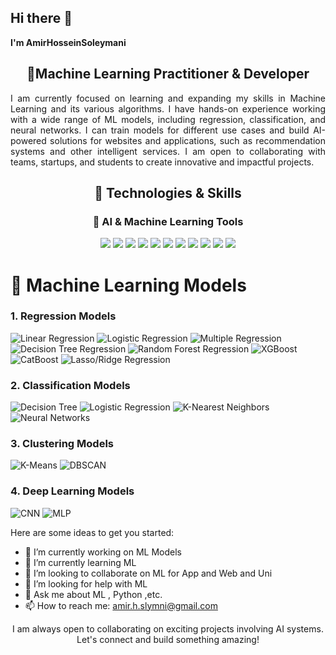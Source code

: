 ## Hi there 👋


**I'm AmirHosseinSoleymani** 
<h2 align="center">🚀Machine Learning Practitioner & Developer</h2>

<p align="justify">
I am currently focused on learning and expanding my skills in Machine Learning and its various algorithms. I have hands-on experience working with a wide range of ML models, including regression, classification, and neural networks. I can train models for different use cases and build AI-powered solutions for websites and applications, such as recommendation systems and other intelligent services. I am open to collaborating with teams, startups, and students to create innovative and impactful projects.
</p>


<h2 align="center">🚀 Technologies & Skills</h2>

<h3 align="center">🧠 AI & Machine Learning Tools</h3>
<p align="center">
  <img src="https://img.shields.io/badge/Python-3776AB?style=for-the-badge&logo=python&logoColor=white" />
  <img src="https://img.shields.io/badge/Jupyter-F37626?style=for-the-badge&logo=jupyter&logoColor=white" />
  <img src="https://img.shields.io/badge/Streamlit-FF4B4B?style=for-the-badge&logo=streamlit&logoColor=white" />
  <img src="https://img.shields.io/badge/TensorFlow-FF6F00?style=for-the-badge&logo=tensorflow&logoColor=white" />
<!--   <img src="https://img.shields.io/badge/PyTorch-EE4C2C?style=for-the-badge&logo=pytorch&logoColor=white" /> -->
  <img src="https://img.shields.io/badge/HuggingFace-FF5C8D?style=for-the-badge&logo=huggingface&logoColor=white" />
  <img src="https://img.shields.io/badge/TQMZ-5C6BC0?style=for-the-badge&logo=tqmz&logoColor=white" />
  <img src="https://img.shields.io/badge/PyCaret-00B5E2?style=for-the-badge&logo=pycaret&logoColor=white" />
  <img src="https://img.shields.io/badge/Keras-D00000?style=for-the-badge&logo=keras&logoColor=white" />
  <img src="https://img.shields.io/badge/Scikitlearn-F7931E?style=for-the-badge&logo=scikitlearn&logoColor=white" />
<!--   <img src="https://img.shields.io/badge/LightGBM-1C5C24?style=for-the-badge&logo=lightgbm&logoColor=white" /> -->
<!--   <img src="https://img.shields.io/badge/OpenCV-5C3EE8?style=for-the-badge&logo=opencv&logoColor=white" /> -->
<!--   <img src="https://img.shields.io/badge/spaCy-1F6F71?style=for-the-badge&logo=spacy&logoColor=white" /> -->
<!--   <img src="https://img.shields.io/badge/NVIDIA%20CUDA-76B900?style=for-the-badge&logo=nvidia&logoColor=white" /> -->
<!--   <img src="https://img.shields.io/badge/MLflow-2076D4?style=for-the-badge&logo=mlflow&logoColor=white" /> -->
  <img src="https://img.shields.io/badge/Google%20Colab-F9AB00?style=for-the-badge&logo=googlecolab&logoColor=white" />
  <img src="https://img.shields.io/badge/AutoML-FF6F00?style=for-the-badge&logo=automl&logoColor=white" />
</p>

# 🚀 Machine Learning Models

### 1. **Regression Models**
![Linear Regression](https://img.shields.io/badge/Linear_Regression-0277BD?style=for-the-badge&logo=python&logoColor=white)
![Logistic Regression](https://img.shields.io/badge/Logistic_Regression-0277BD?style=for-the-badge&logo=python&logoColor=white)
![Multiple Regression](https://img.shields.io/badge/Multiple_Regression-0277BD?style=for-the-badge&logo=python&logoColor=white)
![Decision Tree Regression](https://img.shields.io/badge/Decision_Tree_Regression-FFB300?style=for-the-badge&logo=python&logoColor=white)
![Random Forest Regression](https://img.shields.io/badge/Random_Forest_Regression-FFB300?style=for-the-badge&logo=python&logoColor=white)
![XGBoost](https://img.shields.io/badge/XGBoost-FF0000?style=for-the-badge&logo=xgboost&logoColor=white)
![CatBoost](https://img.shields.io/badge/CatBoost-00BFFF?style=for-the-badge&logo=catboost&logoColor=white)
![Lasso/Ridge Regression](https://img.shields.io/badge/Lasso_Ridge_Regression-FF0000?style=for-the-badge&logo=python&logoColor=white)

### 2. **Classification Models**
![Decision Tree](https://img.shields.io/badge/Decision_Tree-FFB300?style=for-the-badge&logo=python&logoColor=white)
![Logistic Regression](https://img.shields.io/badge/Logistic_Regression-0277BD?style=for-the-badge&logo=python&logoColor=white)
![K-Nearest Neighbors](https://img.shields.io/badge/KNN-FF5733?style=for-the-badge&logo=python&logoColor=white)
![Neural Networks](https://img.shields.io/badge/Neural_Networks-663399?style=for-the-badge&logo=python&logoColor=white)

### 3. **Clustering Models**
![K-Means](https://img.shields.io/badge/K_Means-27AE60?style=for-the-badge&logo=python&logoColor=white)
![DBSCAN](https://img.shields.io/badge/DBSCAN-8E44AD?style=for-the-badge&logo=python&logoColor=white)

### 4. **Deep Learning Models**
![CNN](https://img.shields.io/badge/CNN-FF4500?style=for-the-badge&logo=python&logoColor=white)
![MLP](https://img.shields.io/badge/MLP-FF4500?style=for-the-badge&logo=python&logoColor=white)




<!-- <h3 align="center">🖥️ Web & Backend Development</h3>
<p align="center">
  <img src="https://cdn.jsdelivr.net/gh/devicons/devicon/icons/django/django-plain.svg" width="40" height="40"/>
  <img src="https://cdn.jsdelivr.net/gh/devicons/devicon/icons/mysql/mysql-original.svg" width="40" height="40"/>
  <img src="https://cdn.jsdelivr.net/gh/devicons/devicon/icons/javascript/javascript-original.svg" width="40" height="40"/>
  <img src="https://cdn.jsdelivr.net/gh/devicons/devicon/icons/vuejs/vuejs-original.svg" width="40" height="40"/>
  <img src="https://cdn.jsdelivr.net/gh/devicons/devicon/icons/bootstrap/bootstrap-original.svg" width="40" height="40"/>
  <img src="https://cdn.jsdelivr.net/gh/devicons/devicon/icons/html5/html5-original.svg" width="40" height="40"/>
  <img src="https://cdn.jsdelivr.net/gh/devicons/devicon/icons/css3/css3-original.svg" width="40" height="40"/>
</p>
-->
Here are some ideas to get you started:

- 🔭 I’m currently working on ML Models
- 🌱 I’m currently learning ML
- 👯 I’m looking to collaborate on ML for App and Web and Uni
- 🤔 I’m looking for help with ML 
- 💬 Ask me about ML , Python ,etc.
- 📫 How to reach me: amir.h.slymni@gmail.com

<p align="center">
  I am always open to collaborating on exciting projects involving AI systems. Let's connect and build something amazing!
</p>
